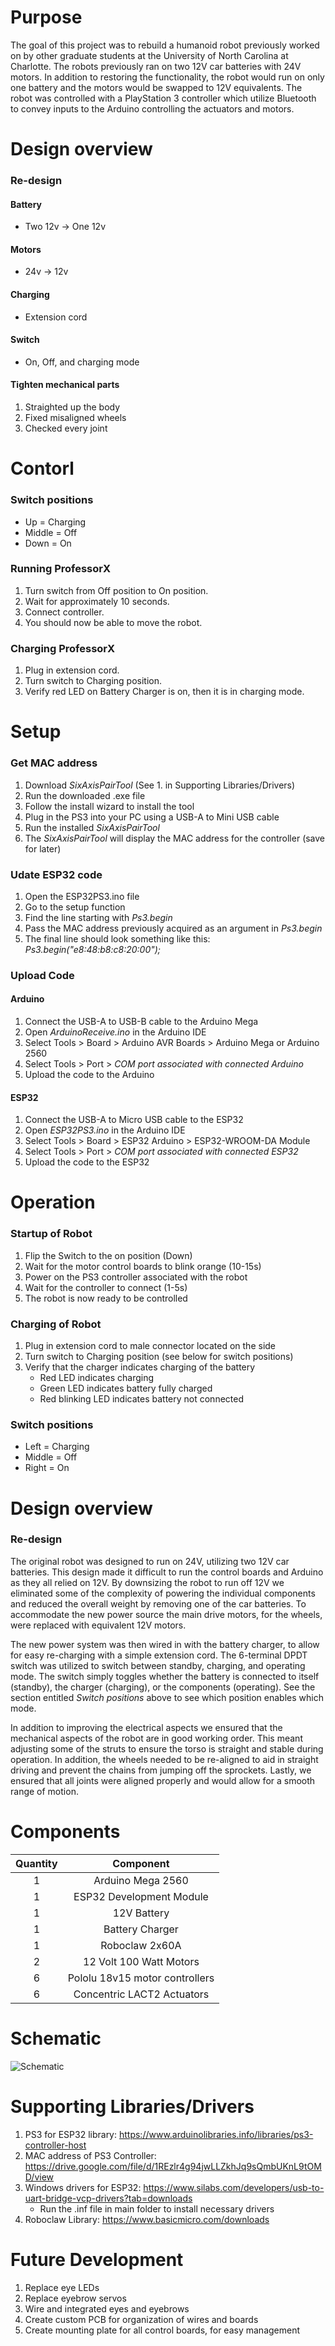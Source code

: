 # Purpose
The goal of this project was to rebuild a humanoid robot previously worked on by other graduate students at the University of North Carolina
at Charlotte. The robots previously ran on two 12V car batteries with 24V motors. In addition to restoring the functionality, the robot would 
run on only one battery and the motors would be swapped to 12V equivalents. The robot was controlled with a PlayStation 3 controller which utilize
Bluetooth to convey inputs to the Arduino controlling the actuators and motors.


# Design overview
### Re-design
#### Battery
- Two 12v -> One 12v
#### Motors
- 24v -> 12v
#### Charging
- Extension cord
#### Switch
- On, Off, and charging mode
#### Tighten mechanical parts
1. Straighted up the body
2. Fixed misaligned wheels
3. Checked every joint

# Contorl
### Switch positions
- Up = Charging
- Middle = Off
- Down = On


### Running ProfessorX
1. Turn switch from Off position to On position.
2. Wait for approximately 10 seconds.
3. Connect controller.
4. You should now be able to move the robot. 


### Charging ProfessorX
1. Plug in extension cord. 
2. Turn switch to Charging position.
3. Verify red LED on Battery Charger is on, then it is in charging mode.

# Setup
### Get MAC address
1. Download *SixAxisPairTool* (See 1. in Supporting Libraries/Drivers)
2. Run the downloaded .exe file
3. Follow the install wizard to install the tool
4. Plug in the PS3 into your PC using a USB-A to Mini USB  cable
5. Run the installed *SixAxisPairTool*
6. The *SixAxisPairTool* will display the MAC address for the controller (save for later)

### Udate ESP32 code
1. Open the ESP32PS3.ino file
2. Go to the setup function
3. Find the line starting with *Ps3.begin*
4. Pass the MAC address previously acquired as an argument in *Ps3.begin*
5. The final line should look something like this: *Ps3.begin("e8:48:b8:c8:20:00");*

### Upload Code
#### Arduino
1. Connect the USB-A to USB-B cable to the Arduino Mega
2. Open *ArduinoReceive.ino* in the Arduino IDE
3. Select Tools > Board > Arduino AVR Boards > Arduino Mega or Arduino 2560
4. Select Tools > Port > *COM port associated with connected Arduino*
5. Upload the code to the Arduino

#### ESP32
1. Connect the USB-A to Micro USB cable to the ESP32
2. Open *ESP32PS3.ino* in the Arduino IDE
3. Select Tools > Board > ESP32 Arduino > ESP32-WROOM-DA Module
4. Select Tools > Port > *COM port associated with connected ESP32*
5. Upload the code to the ESP32

# Operation
### Startup of Robot
1. Flip the Switch to the on position (Down)
2. Wait for the motor control boards to blink orange (10-15s)
3. Power on the PS3 controller associated with the robot
4. Wait for the controller to connect (1-5s)
5. The robot is now ready to be controlled

### Charging of Robot
1. Plug in extension cord to male connector located on the side
2. Turn switch to Charging position (see below for switch positions)
3. Verify that the charger indicates charging of the battery
     - Red LED indicates charging
     - Green LED indicates battery fully charged
     - Red blinking LED indicates battery not connected

### Switch positions
  - Left = Charging
  - Middle = Off
  - Right = On

# Design overview
### Re-design
The original robot was designed to run on 24V, utilizing two 12V car batteries. This design made it difficult to run the control boards and Arduino as they all relied on 12V. By downsizing the robot to run off 12V we eliminated some of the complexity of powering the individual components and reduced the overall weight by removing one of the car batteries. To accommodate the new power source the main drive motors, for the wheels, were replaced with equivalent 12V motors.  

The new power system was then wired in with the battery charger, to allow for easy re-charging with a simple extension cord. The 6-terminal DPDT switch was utilized to switch between standby, charging, and operating mode. The switch simply toggles whether the battery is connected to itself (standby), the charger (charging), or the components (operating). See the section entitled *Switch positions* above to see which position enables which mode.  

In addition to improving the electrical aspects we ensured that the mechanical aspects of the robot are in good working order. This meant adjusting some of the struts to ensure the torso is straight and stable during operation. In addition, the wheels needed to be re-aligned to aid in straight driving and prevent the chains from jumping off the sprockets. Lastly, we ensured that all joints were aligned properly and would allow for a smooth range of motion.



# Components
| Quantity  | Component |
| :-------------: | :-------------: |
| 1 | Arduino Mega 2560  |
| 1 | ESP32 Development Module |
| 1 | 12V Battery |
| 1 | Battery Charger |
| 1 | Roboclaw 2x60A |
| 2 | 12 Volt 100 Watt Motors |
| 6 | Pololu 18v15 motor controllers  |
| 6 | Concentric LACT2 Actuators |


# Schematic
![Schematic](/References/Schematic.png?raw=true "Optional Title")


# Supporting Libraries/Drivers
1. PS3 for ESP32 library: https://www.arduinolibraries.info/libraries/ps3-controller-host  
2. MAC address of PS3 Controller: https://drive.google.com/file/d/1REzlr4g94jwLLZkhJq9sQmbUKnL9tOMD/view  
3. Windows drivers for ESP32: https://www.silabs.com/developers/usb-to-uart-bridge-vcp-drivers?tab=downloads  
     - Run the .inf file in main folder to install necessary drivers  
4. Roboclaw Library: https://www.basicmicro.com/downloads  

# Future Development
1. Replace eye LEDs
2. Replace eyebrow servos
3. Wire and integrated eyes and eyebrows
4. Create custom PCB for organization of wires and boards
5. Create mounting plate for all control boards, for easy management
